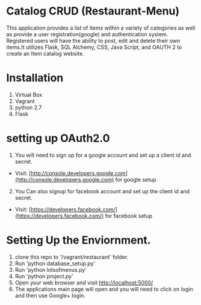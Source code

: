 # Catalog CRUD (Restaurant-Menu)
This application provides a list of items within a variety of categories as well as provide a user registration(google) and
authentication system. Registered users will have the ability to post, edit and delete their own items.It utilizes Flask, SQL Alchemy,
CSS, Java Script, and OAUTH 2 to create an Item catalog website.

# Installation
1. Virtual Box
2. Vagrant
3. python 2.7
4. Flask

# setting up OAuth2.0
1. You will need to sign up for a google account and set up a client id and secret.
  * Visit: [http://console.developers.google.com](http://console.developers.google.com) for  google setup
2. You Can also signup for facebook  account and set up the client id and secret.
  * Visit: [https://developers.facebook.com/](https://developers.facebook.com/) for facebook setup

# Setting Up the Enviornment.
1. clone this repo to '<Virtual Box VM Folder>/vagrant/restaurant' folder.
2. Run 'python database_setup.py'
3. Run 'python lotsofmenus.py'
4. Run 'python project.py'
5. Open your web browser and visit [http://localhost:5000/](http://localhost:5000/)
6. The applications main page will open and you will need to click on login and then use Google+ login.
